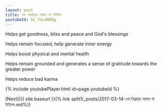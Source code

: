 ```yaml
---
layout: post
title: ওম সংগ্রাহায় নামায গা টাইমস
youtubeId: bC_YocdHO0g
---
```

 
 
Helps get goodness, bliss and peace and God's blessings
 
Helps remain focused, help generate inner energy 
 
Helps boost physical and mental health 
 
Helps remain grounded and generates a sense of gratitude towards the greater power 
 
Helps reduce bad karma
 
 
 
 


{% include youtubePlayer.html id=page.youtubeId %}
 
[Next]({{ site.baseurl }}{% link  split1/_posts/2017-03-14-ওম নিগ্রহায় নামায গা টাইমস.md%})
 
